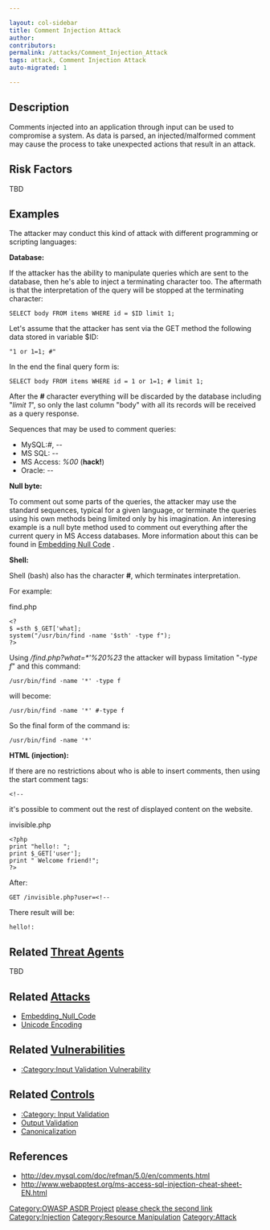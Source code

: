 ```yaml
---

layout: col-sidebar
title: Comment Injection Attack
author: 
contributors: 
permalink: /attacks/Comment_Injection_Attack
tags: attack, Comment Injection Attack
auto-migrated: 1

---
```


## Description

Comments injected into an application through input can be used to
compromise a system. As data is parsed, an injected/malformed comment
may cause the process to take unexpected actions that result in an
attack.

## Risk Factors

TBD

## Examples

The attacker may conduct this kind of attack with different programming
or scripting languages:

**Database:**

If the attacker has the ability to manipulate queries which are sent to
the database, then he's able to inject a terminating character too. The
aftermath is that the interpretation of the query will be stopped at the
terminating character:

    SELECT body FROM items WHERE id = $ID limit 1;

Let's assume that the attacker has sent via the GET method the following
data stored in variable $ID:

    "1 or 1=1; #"

In the end the final query form is:

    SELECT body FROM items WHERE id = 1 or 1=1; # limit 1;

After the **\#** character everything will be discarded by the database
including "*limit 1*", so only the last column "body" with all its
records will be received as a query response.

Sequences that may be used to comment queries:

  - MySQL:*\#*, *--*
  - MS SQL: *--*
  - MS Access: *%00* (**hack\!**)
  - Oracle: *--*

**Null byte:**

To comment out some parts of the queries, the attacker may use the
standard sequences, typical for a given language, or terminate the
queries using his own methods being limited only by his imagination. An
interesing example is a null byte method used to comment out everything
after the current query in MS Access databases. More information about
this can be found in [Embedding Null
Code](Embedding_Null_Code "wikilink") .

**Shell:**

Shell (bash) also has the character **\#**, which terminates
interpretation.

For example:

find.php

    <?
    $ =sth $_GET['what];
    system("/usr/bin/find -name '$sth' -type f");
    ?>

Using */find.php?what=\*'%20%23* the attacker will bypass limitation
"*-type f*" and this command:

    /usr/bin/find -name '*' -type f

will become:

    /usr/bin/find -name '*' #-type f

So the final form of the command is:

    /usr/bin/find -name '*'

**HTML (injection):**

If there are no restrictions about who is able to insert comments, then
using the start comment tags:

    <!--

it's possible to comment out the rest of displayed content on the
website.

invisible.php

    <?php
    print "hello!: ";
    print $_GET['user'];
    print " Welcome friend!";
    ?>

After:

    GET /invisible.php?user=<!--

There result will be:

    hello!:

## Related [Threat Agents](Threat_Agents "wikilink")

TBD

## Related [Attacks](Attacks "wikilink")

  - [Embedding_Null_Code](Embedding_Null_Code "wikilink")
  - [Unicode Encoding](Unicode_Encoding "wikilink")

## Related [Vulnerabilities](https://owasp.org/www-community/vulnerabilities/)

  - [:Category:Input Validation
    Vulnerability](:Category:Input_Validation_Vulnerability "wikilink")

## Related [Controls](https://owasp.org/www-community/controls/)

  - [:Category: Input
    Validation](:Category:_Input_Validation "wikilink")
  - [Output Validation](Output_Validation "wikilink")
  - [Canonicalization](Canonicalization "wikilink")

## References

  - <http://dev.mysql.com/doc/refman/5.0/en/comments.html>
  - <http://www.webapptest.org/ms-access-sql-injection-cheat-sheet-EN.html>

[Category:OWASP ASDR Project](Category:OWASP_ASDR_Project "wikilink")
[please check the second link](Category:FIXME "wikilink")
[Category:Injection](Category:Injection "wikilink") [Category:Resource
Manipulation](Category:Resource_Manipulation "wikilink")
[Category:Attack](Category:Attack "wikilink")